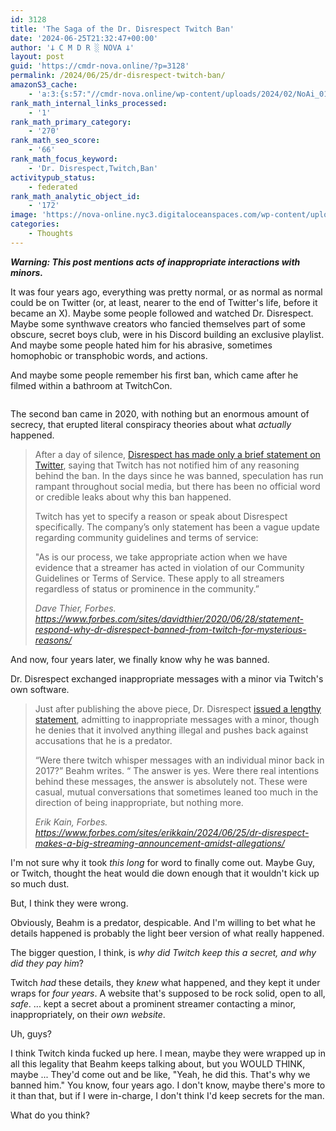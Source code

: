 ```yaml
---
id: 3128
title: 'The Saga of the Dr. Disrespect Twitch Ban'
date: '2024-06-25T21:32:47+00:00'
author: '𐕣 C M D R ░ NOVA 𐕣'
layout: post
guid: 'https://cmdr-nova.online/?p=3128'
permalink: /2024/06/25/dr-disrespect-twitch-ban/
amazonS3_cache:
    - 'a:3:{s:57:"//cmdr-nova.online/wp-content/uploads/2024/02/NoAi_01.png";a:1:{s:9:"timestamp";i:1721654666;}s:57:"//cmdr-nova.online/wp-content/uploads/2024/06/image-5.png";a:2:{s:2:"id";i:3129;s:11:"source_type";s:13:"media-library";}s:89:"//nova-online.nyc3.digitaloceanspaces.com/wp-content/uploads/2024/06/25210918/image-5.png";a:2:{s:2:"id";i:3129;s:11:"source_type";s:13:"media-library";}}'
rank_math_internal_links_processed:
    - '1'
rank_math_primary_category:
    - '270'
rank_math_seo_score:
    - '66'
rank_math_focus_keyword:
    - 'Dr. Disrespect,Twitch,Ban'
activitypub_status:
    - federated
rank_math_analytic_object_id:
    - '172'
image: 'https://nova-online.nyc3.digitaloceanspaces.com/wp-content/uploads/2024/06/25212845/Screenshot-from-2024-06-25-17-28-24.png'
categories:
    - Thoughts
---
```


<!-- wp:paragraph -->
<p><strong><em>Warning: This post mentions acts of inappropriate interactions with minors.</em></strong></p>
<!-- /wp:paragraph -->

<!-- wp:paragraph -->
<p>It was four years ago, everything was pretty normal, or as normal as normal could be on Twitter (or, at least, nearer to the end of Twitter's life, before it became an X). Maybe some people followed and watched Dr. Disrespect. Maybe some synthwave creators who fancied themselves part of some obscure, secret boys club, were in his Discord building an exclusive playlist. And maybe some people hated him for his abrasive, sometimes homophobic or transphobic words, and actions.</p>
<!-- /wp:paragraph -->

<!-- wp:paragraph -->
<p>And maybe some people remember his first ban, which came after he filmed within a bathroom at TwitchCon.</p>
<!-- /wp:paragraph -->

<!-- wp:image {"id":3129,"sizeSlug":"full","linkDestination":"none","align":"center"} -->
<figure class="wp-block-image aligncenter size-full"><img src="https://cmdr-nova.online/wp-content/uploads/2024/06/image-5.png" alt="" class="wp-image-3129"/></figure>
<!-- /wp:image -->

<!-- wp:paragraph -->
<p>The second ban came in 2020, with nothing but an enormous amount of secrecy, that erupted literal conspiracy theories about what <em>actually</em> happened.</p>
<!-- /wp:paragraph -->

<!-- wp:quote -->
<blockquote class="wp-block-quote"><!-- wp:paragraph -->
<p>After a day of silence, <a href="https://www.forbes.com/sites/erikkain/2020/06/27/dr-disrespect-finally-breaks-his-silence-on-twitch-ban-and-its-not-good/#1a867b7f3526">Disrespect has made only a brief statement on Twitter</a>, saying that Twitch has not notified him of any reasoning behind the ban. In the days since he was banned, speculation has run rampant throughout social media, but there has been no official word or credible leaks about why this ban happened.</p>
<!-- /wp:paragraph -->

<!-- wp:paragraph -->
<p>Twitch has yet to specify a reason or speak about Disrespect specifically. The company’s only statement has been a vague update regarding community guidelines and terms of service:</p>
<!-- /wp:paragraph -->

<!-- wp:paragraph -->
<p>"As is our process, we take appropriate action when we have evidence that a streamer has acted in violation of our Community Guidelines or Terms of Service. These apply to all streamers regardless of status or prominence in the community.”</p>
<!-- /wp:paragraph --><cite>Dave Thier, Forbes. <a href="https://www.forbes.com/sites/davidthier/2020/06/28/statement-respond-why-dr-disrespect-banned-from-twitch-for-mysterious-reasons/" target="_blank" rel="noreferrer noopener">https://www.forbes.com/sites/davidthier/2020/06/28/statement-respond-why-dr-disrespect-banned-from-twitch-for-mysterious-reasons/</a></cite></blockquote>
<!-- /wp:quote -->

<!-- wp:paragraph -->
<p>And now, four years later, we finally know why he was banned.</p>
<!-- /wp:paragraph -->

<!-- wp:paragraph -->
<p>Dr. Disrespect exchanged inappropriate messages with a minor via Twitch's own software.</p>
<!-- /wp:paragraph -->

<!-- wp:quote -->
<blockquote class="wp-block-quote"><!-- wp:paragraph -->
<p>Just after publishing the above piece, Dr. Disrespect <a href="https://x.com/DrDisrespect/status/1805668256088572089" rel="noreferrer noopener" target="_blank">issued a lengthy statement</a>, admitting to inappropriate messages with a minor, though he denies that it involved anything illegal and pushes back against accusations that he is a predator.</p>
<!-- /wp:paragraph -->

<!-- wp:paragraph -->
<p>“Were there twitch whisper messages with an individual minor back in 2017?” Beahm writes. “ The answer is yes. Were there real intentions behind these messages, the answer is absolutely not. These were casual, mutual conversations that sometimes leaned too much in the direction of being inappropriate, but nothing more.</p>
<!-- /wp:paragraph --><cite>Erik Kain, Forbes. <a href="https://www.forbes.com/sites/erikkain/2024/06/25/dr-disrespect-makes-a-big-streaming-announcement-amidst-allegations/" target="_blank" rel="noreferrer noopener">https://www.forbes.com/sites/erikkain/2024/06/25/dr-disrespect-makes-a-big-streaming-announcement-amidst-allegations/</a></cite></blockquote>
<!-- /wp:quote -->

<!-- wp:paragraph -->
<p>I'm not sure why it took <em>this long</em> for word to finally come out. Maybe Guy, or Twitch, thought the heat would die down enough that it wouldn't kick up so much dust.</p>
<!-- /wp:paragraph -->

<!-- wp:paragraph -->
<p>But, I think they were wrong.</p>
<!-- /wp:paragraph -->

<!-- wp:paragraph -->
<p>Obviously, Beahm is a predator, despicable. And I'm willing to bet what he details happened is probably the light beer version of what really happened.</p>
<!-- /wp:paragraph -->

<!-- wp:paragraph -->
<p>The bigger question, I think, is <em>why did Twitch keep this a secret, and why did they pay him</em>?</p>
<!-- /wp:paragraph -->

<!-- wp:paragraph -->
<p>Twitch <em>had</em> these details, they <em>knew</em> what happened, and they kept it under wraps for <em>four years</em>. A website that's supposed to be rock solid, open to all, <em>safe</em>. ... kept a secret about a prominent streamer contacting a minor, inappropriately, on their <em>own website</em>.</p>
<!-- /wp:paragraph -->

<!-- wp:paragraph -->
<p>Uh, guys?</p>
<!-- /wp:paragraph -->

<!-- wp:paragraph -->
<p>I think Twitch kinda fucked up here. I mean, maybe they were wrapped up in all this legality that Beahm keeps talking about, but you WOULD THINK, maybe ... They'd come out and be like, "Yeah, he did this. That's why we banned him." You know, four years ago. I don't know, maybe there's more to it than that, but if I were in-charge, I don't think I'd keep secrets for the man.</p>
<!-- /wp:paragraph -->

<!-- wp:paragraph -->
<p>What do you think?</p>
<!-- /wp:paragraph -->